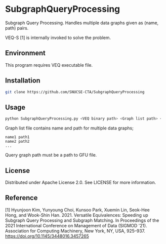 # SubgraphQueryProcessing
Subgraph Query Processing. Handles multiple data graphs given as (name, path) pairs. 

VEQ-S [1] is internally invoked to solve the problem. 

## Environment
This program requires VEQ executable file. 

## Installation
```sh
git clone https://github.com/SNUCSE-CTA/SubgraphQueryProcessing
```

## Usage
```sh
python SubgraphQueryProcessing.py <VEQ binary path> <Graph list path> <Query graph path>
```

Graph list file contains name and path for multiple data graphs;
```text
name1 path1
name2 path2
...
```

Query graph path must be a path to GFU file. 

## License
Distributed under Apache License 2.0. See LICENSE for more information.

## Reference
[1] Hyunjoon Kim, Yunyoung Choi, Kunsoo Park, Xuemin Lin, Seok-Hee Hong, and Wook-Shin Han. 2021. Versatile Equivalences: Speeding up Subgraph Query Processing and Subgraph Matching. In Proceedings of the 2021 International Conference on Management of Data (SIGMOD '21). Association for Computing Machinery, New York, NY, USA, 925–937. https://doi.org/10.1145/3448016.3457265